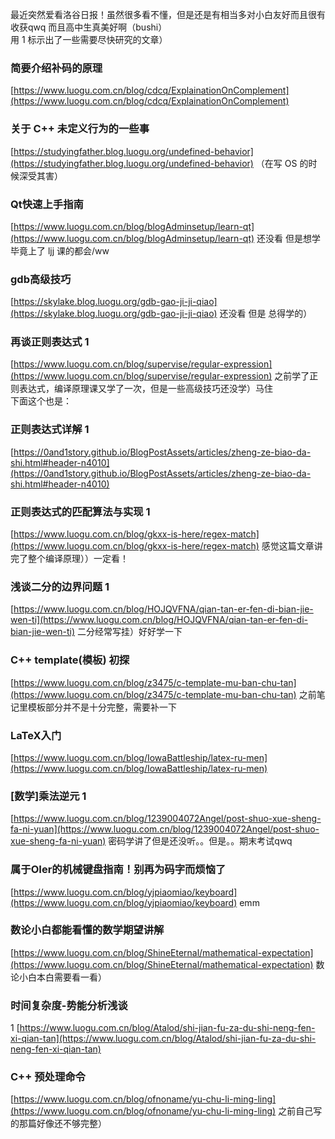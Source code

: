 最近突然爱看洛谷日报！虽然很多看不懂，但是还是有相当多对小白友好而且很有收获qwq 而且高中生真美好啊（bushi）<br />用 1 标示出了一些需要尽快研究的文章）

### 简要介绍补码的原理
[https://www.luogu.com.cn/blog/cdcq/ExplainationOnComplement](https://www.luogu.com.cn/blog/cdcq/ExplainationOnComplement)


### 关于 C++ 未定义行为的一些事
[https://studyingfather.blog.luogu.org/undefined-behavior](https://studyingfather.blog.luogu.org/undefined-behavior)
（在写 OS 的时候深受其害）


### Qt快速上手指南
[https://www.luogu.com.cn/blog/blogAdminsetup/learn-qt](https://www.luogu.com.cn/blog/blogAdminsetup/learn-qt)
还没看 但是想学 毕竟上了 ljj 课的都会/ww


### gdb高级技巧
[https://skylake.blog.luogu.org/gdb-gao-ji-ji-qiao](https://skylake.blog.luogu.org/gdb-gao-ji-ji-qiao)
还没看 但是 总得学的）


### 再谈正则表达式 1
[https://www.luogu.com.cn/blog/supervise/regular-expression](https://www.luogu.com.cn/blog/supervise/regular-expression)
之前学了正则表达式，编译原理课又学了一次，但是一些高级技巧还没学）马住<br />下面这个也是：

### 正则表达式详解 1
[https://0and1story.github.io/BlogPostAssets/articles/zheng-ze-biao-da-shi.html#header-n4010](https://0and1story.github.io/BlogPostAssets/articles/zheng-ze-biao-da-shi.html#header-n4010)


### 正则表达式的匹配算法与实现 1
[https://www.luogu.com.cn/blog/gkxx-is-here/regex-match](https://www.luogu.com.cn/blog/gkxx-is-here/regex-match)
感觉这篇文章讲完了整个编译原理））一定看！


### 浅谈二分的边界问题 1
[https://www.luogu.com.cn/blog/HOJQVFNA/qian-tan-er-fen-di-bian-jie-wen-ti](https://www.luogu.com.cn/blog/HOJQVFNA/qian-tan-er-fen-di-bian-jie-wen-ti)
二分经常写挂）好好学一下


### C++ template(模板) 初探
[https://www.luogu.com.cn/blog/z3475/c-template-mu-ban-chu-tan](https://www.luogu.com.cn/blog/z3475/c-template-mu-ban-chu-tan)
之前笔记里模板部分并不是十分完整，需要补一下


### LaTeX入门
[https://www.luogu.com.cn/blog/IowaBattleship/latex-ru-men](https://www.luogu.com.cn/blog/IowaBattleship/latex-ru-men)


### [数学]乘法逆元 1
[https://www.luogu.com.cn/blog/1239004072Angel/post-shuo-xue-sheng-fa-ni-yuan](https://www.luogu.com.cn/blog/1239004072Angel/post-shuo-xue-sheng-fa-ni-yuan)
密码学讲了但是还没听。。但是。。期末考试qwq


### 属于OIer的机械键盘指南！别再为码字而烦恼了
[https://www.luogu.com.cn/blog/yjpiaomiao/keyboard](https://www.luogu.com.cn/blog/yjpiaomiao/keyboard)
emm


### 数论小白都能看懂的数学期望讲解
[https://www.luogu.com.cn/blog/ShineEternal/mathematical-expectation](https://www.luogu.com.cn/blog/ShineEternal/mathematical-expectation)
数论小白本白需要看一看）


### 时间复杂度-势能分析浅谈 1
[https://www.luogu.com.cn/blog/Atalod/shi-jian-fu-za-du-shi-neng-fen-xi-qian-tan](https://www.luogu.com.cn/blog/Atalod/shi-jian-fu-za-du-shi-neng-fen-xi-qian-tan)


### C++ 预处理命令
[https://www.luogu.com.cn/blog/ofnoname/yu-chu-li-ming-ling](https://www.luogu.com.cn/blog/ofnoname/yu-chu-li-ming-ling)
之前自己写的那篇好像还不够完整）

